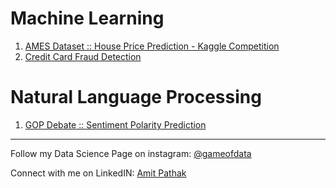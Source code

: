 # Machine Learning
1. [AMES Dataset :: House Price Prediction - Kaggle Competition](ML_Ames_House_Price_Prediction.md)
2. [Credit Card Fraud Detection](https://github.com/VikingPathak/Jupyter_Notebooks/blob/main/ML_Credit_Card_Fraud_Detection.md)

# Natural Language Processing
1. [GOP Debate :: Sentiment Polarity Prediction](https://github.com/VikingPathak/Jupyter_Notebooks/blob/main/NLP_Twitter_Sentiment_Analysis_GOP_Debate.md)

---

Follow my Data Science Page on instagram: [@gameofdata](https://www.instagram.com/gameofdata)

Connect with me on LinkedIN: [Amit Pathak](https://www.linkedin.com/in/viking-pathak)
